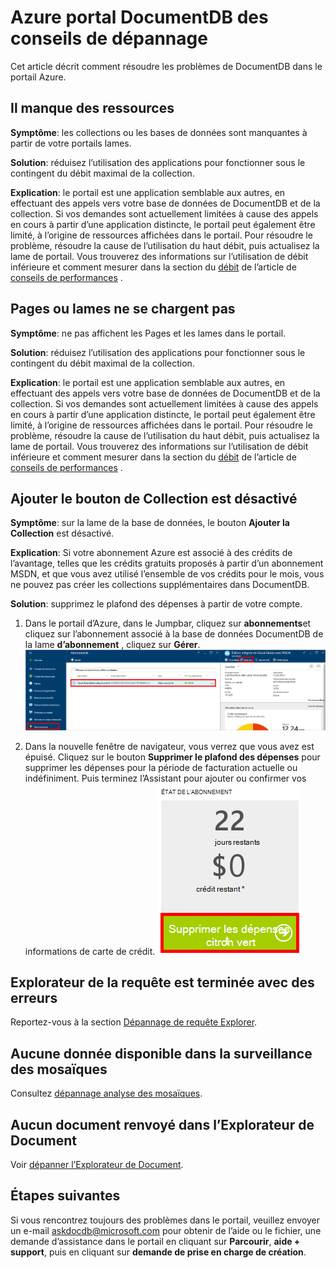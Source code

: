 <properties
    pageTitle="Résolution des problèmes liés au portail de DocumentDB | Microsoft Azure"
    description="Découvrez pour résoudre les problèmes dans le portail DocumentDB Azure." 
    services="documentdb"
    documentationCenter=""
    authors="mimig1"
    manager="jhubbard"
    editor="monicar"/>

<tags
    ms.service="documentdb"
    ms.workload="data-services"
    ms.tgt_pltfrm="na"
    ms.devlang="na"
    ms.topic="article"
    ms.date="08/29/2016"
    ms.author="mimig"/>

# <a name="azure-documentdb-portal-troubleshooting-tips"></a>Azure portal DocumentDB des conseils de dépannage

Cet article décrit comment résoudre les problèmes de DocumentDB dans le portail Azure. 

## <a name="resources-are-missing"></a>Il manque des ressources

**Symptôme**: les collections ou les bases de données sont manquantes à partir de votre portails lames.

**Solution**: réduisez l’utilisation des applications pour fonctionner sous le contingent du débit maximal de la collection. 

**Explication**: le portail est une application semblable aux autres, en effectuant des appels vers votre base de données de DocumentDB et de la collection. Si vos demandes sont actuellement limitées à cause des appels en cours à partir d’une application distincte, le portail peut également être limité, à l’origine de ressources affichées dans le portail. Pour résoudre le problème, résoudre la cause de l’utilisation du haut débit, puis actualisez la lame de portail. Vous trouverez des informations sur l’utilisation de débit inférieure et comment mesurer dans la section du [débit](documentdb-performance-tips.md#throughput) de l’article de [conseils de performances](documentdb-performance-tips.md) .
 
## <a name="pages-or-blades-wont-load"></a>Pages ou lames ne se chargent pas

**Symptôme**: ne pas affichent les Pages et les lames dans le portail.

**Solution**: réduisez l’utilisation des applications pour fonctionner sous le contingent du débit maximal de la collection. 

**Explication**: le portail est une application semblable aux autres, en effectuant des appels vers votre base de données de DocumentDB et de la collection. Si vos demandes sont actuellement limitées à cause des appels en cours à partir d’une application distincte, le portail peut également être limité, à l’origine de ressources affichées dans le portail. Pour résoudre le problème, résoudre la cause de l’utilisation du haut débit, puis actualisez la lame de portail. Vous trouverez des informations sur l’utilisation de débit inférieure et comment mesurer dans la section du [débit](documentdb-performance-tips.md#throughput) de l’article de [conseils de performances](documentdb-performance-tips.md) .

## <a name="add-collection-button-is-disabled"></a>Ajouter le bouton de Collection est désactivé

**Symptôme**: sur la lame de la base de données, le bouton **Ajouter la Collection** est désactivé.

**Explication**: Si votre abonnement Azure est associé à des crédits de l’avantage, telles que les crédits gratuits proposés à partir d’un abonnement MSDN, et que vous avez utilisé l’ensemble de vos crédits pour le mois, vous ne pouvez pas créer les collections supplémentaires dans DocumentDB.

**Solution**: supprimez le plafond des dépenses à partir de votre compte.

1. Dans le portail d’Azure, dans le Jumpbar, cliquez sur **abonnements**et cliquez sur l’abonnement associé à la base de données DocumentDB de la lame **d’abonnement** , cliquez sur **Gérer**. 
    ![DocumentDB propose plusieurs bien définie de modèles à partir de cohérence (souple)](./media/documentdb-portal-troubleshooting/documentdb-change-billing.png)

2. Dans la nouvelle fenêtre de navigateur, vous verrez que vous avez est épuisé. Cliquez sur le bouton **Supprimer le plafond des dépenses** pour supprimer les dépenses pour la période de facturation actuelle ou indéfiniment. Puis terminez l’Assistant pour ajouter ou confirmer vos informations de carte de crédit. 
    ![DocumentDB propose plusieurs bien définie de modèles à partir de cohérence (souple)](./media/documentdb-portal-troubleshooting/documentdb-remove-spending-limit.png)

 
## <a name="query-explorer-completes-with-errors"></a>Explorateur de la requête est terminée avec des erreurs

Reportez-vous à la section [Dépannage de requête Explorer](documentdb-query-collections-query-explorer.md#troubleshoot).

## <a name="no-data-available-in-monitoring-tiles"></a>Aucune donnée disponible dans la surveillance des mosaïques

Consultez [dépannage analyse des mosaïques](documentdb-monitor-accounts.md#troubleshooting).

## <a name="no-documents-returned-in-document-explorer"></a>Aucun document renvoyé dans l’Explorateur de Document

Voir [dépanner l’Explorateur de Document](documentdb-view-json-document-explorer.md#troubleshoot).

## <a name="next-steps"></a>Étapes suivantes

Si vous rencontrez toujours des problèmes dans le portail, veuillez envoyer un e-mail [askdocdb@microsoft.com](mailto:askdocdb@microsoft.com) pour obtenir de l’aide ou le fichier, une demande d’assistance dans le portail en cliquant sur **Parcourir**, **aide + support**, puis en cliquant sur **demande de prise en charge de création**.
